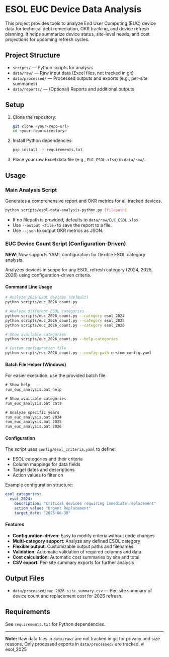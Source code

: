 # ESOL EUC Device Data Analysis

This project provides tools to analyze End User Computing (EUC) device data for technical debt remediation, OKR tracking, and device refresh planning. It helps summarize device status, site-level needs, and cost projections for upcoming refresh cycles.

## Project Structure

- `scripts/` — Python scripts for analysis
- `data/raw/` — Raw input data (Excel files, not tracked in git)
- `data/processed/` — Processed outputs and exports (e.g., per-site summaries)
- `data/reports/` — (Optional) Reports and additional outputs

## Setup

1. Clone the repository:
   ```sh
   git clone <your-repo-url>
   cd <your-repo-directory>
   ```
2. Install Python dependencies:
   ```sh
   pip install -r requirements.txt
   ```
3. Place your raw Excel data file (e.g., `EUC_ESOL.xlsx`) in `data/raw/`.

## Usage

### Main Analysis Script

Generates a comprehensive report and OKR metrics for all tracked devices.

```sh
python scripts/esol-data-analysis-python.py [filepath]
```
- If no filepath is provided, defaults to `data/raw/EUC_ESOL.xlsx`.
- Use `--output <file>` to save the report to a file.
- Use `--json` to output OKR metrics as JSON.

### EUC Device Count Script (Configuration-Driven)

**NEW**: Now supports YAML configuration for flexible ESOL category analysis.

Analyzes devices in scope for any ESOL refresh category (2024, 2025, 2026) using configuration-driven criteria.

#### Command Line Usage

```sh
# Analyze 2026 ESOL devices (default)
python scripts/euc_2026_count.py

# Analyze different ESOL categories
python scripts/euc_2026_count.py --category esol_2024
python scripts/euc_2026_count.py --category esol_2025
python scripts/euc_2026_count.py --category esol_2026

# Show available categories
python scripts/euc_2026_count.py --help-categories

# Custom configuration file
python scripts/euc_2026_count.py --config-path custom_config.yaml
```

#### Batch File Helper (Windows)

For easier execution, use the provided batch file:

```cmd
# Show help
run_euc_analysis.bat help

# Show available categories  
run_euc_analysis.bat cats

# Analyze specific years
run_euc_analysis.bat 2024
run_euc_analysis.bat 2025
run_euc_analysis.bat 2026
```

#### Configuration

The script uses `config/esol_criteria.yaml` to define:
- ESOL categories and their criteria
- Column mappings for data fields
- Target dates and descriptions
- Action values to filter on

Example configuration structure:
```yaml
esol_categories:
  esol_2024:
    description: "Critical devices requiring immediate replacement"
    action_value: "Urgent Replacement"
    target_date: "2025-06-30"
```

#### Features
- **Configuration-driven**: Easy to modify criteria without code changes
- **Multi-category support**: Analyze any defined ESOL category
- **Flexible output**: Customizable output paths and filenames
- **Validation**: Automatic validation of required columns and data
- **Cost calculation**: Automatic cost summaries by site and total
- **CSV export**: Per-site summary exports for further analysis

## Output Files

- `data/processed/euc_2026_site_summary.csv` — Per-site summary of device count and replacement cost for 2026 refresh.

## Requirements

See `requirements.txt` for Python dependencies.

---

**Note:** Raw data files in `data/raw/` are not tracked in git for privacy and size reasons. Only processed exports in `data/processed/` are tracked. #   e s o l _ 2 0 2 5 
 
 
